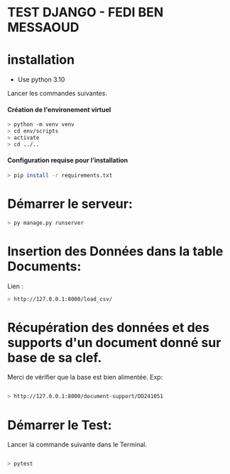 # TEST DJANGO - FEDI BEN MESSAOUD

# installation 
- Use python 3.10

Lancer les commandes suivantes.

#### Création de l'environement virtuel
```bash
> python -m venv venv
> cd env/scripts
> activate
> cd ../..
```
#### Configuration requise pour l’installation
```bash
> pip install -r requirements.txt
```

# Démarrer le serveur: 

```bash
> py manage.py runserver
```
# Insertion des Données dans la table Documents:
Lien :
```bash
> http://127.0.0.1:8000/load_csv/
```
# Récupération des données et des supports d'un document donné sur base de sa clef. 

Merci de vérifier que la base est bien alimentée.
Exp:
```bash

> http://127.0.0.1:8000/document-support/DD241051
```

# Démarrer le Test:
Lancer la commande suivante dans le Terminal.
```bash

> pytest
```

